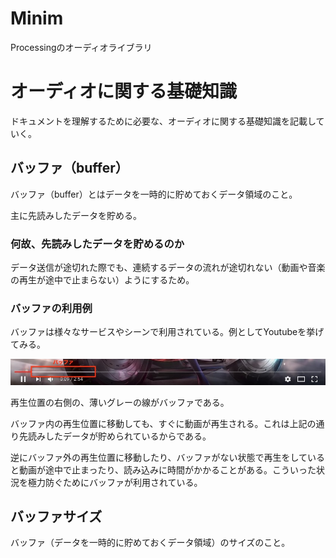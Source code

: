 # Minim
Processingのオーディオライブラリ

# オーディオに関する基礎知識
ドキュメントを理解するために必要な、オーディオに関する基礎知識を記載していく。

## バッファ（buffer）
バッファ（buffer）とはデータを一時的に貯めておくデータ領域のこと。

主に先読みしたデータを貯める。

### 何故、先読みしたデータを貯めるのか

データ送信が途切れた際でも、連続するデータの流れが途切れない（動画や音楽の再生が途中で止まらない）ようにするため。

### バッファの利用例

バッファは様々なサービスやシーンで利用されている。例としてYoutubeを挙げてみる。

<img src="README_resources/introduction/buffer.jpg" width="853">

再生位置の右側の、薄いグレーの線がバッファである。

バッファ内の再生位置に移動しても、すぐに動画が再生される。これは上記の通り先読みしたデータが貯められているからである。

逆にバッファ外の再生位置に移動したり、バッファがない状態で再生をしていると動画が途中で止まったり、読み込みに時間がかかることがある。こういった状況を極力防ぐためにバッファが利用されている。

## バッファサイズ
バッファ（データを一時的に貯めておくデータ領域）のサイズのこと。
